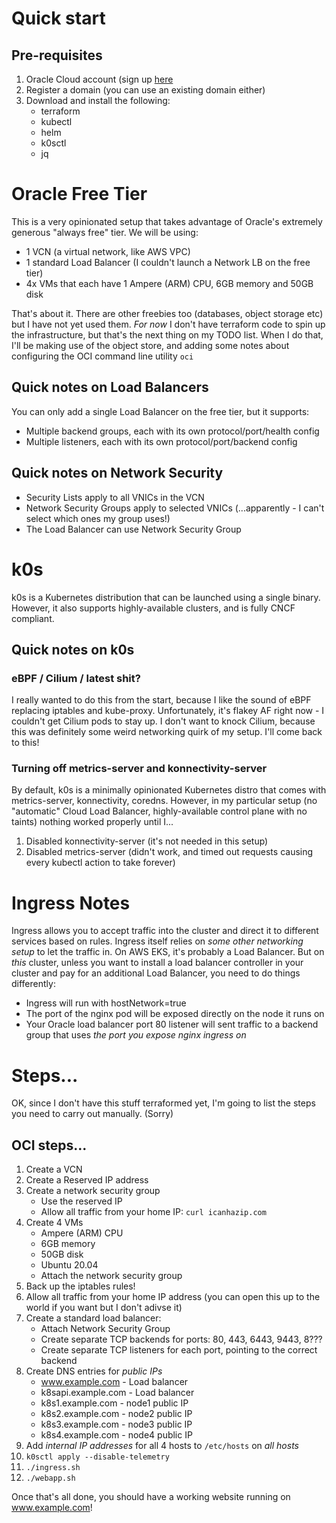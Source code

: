 # Quick start
## Pre-requisites
1. Oracle Cloud account (sign up [here](https://signup.cloud.oracle.com0)
2. Register a domain (you can use an existing domain either)
3. Download and install the following:
   - terraform
   - kubectl
   - helm
   - k0sctl
   - jq

# Oracle Free Tier
This is a very opinionated setup that takes advantage of Oracle's extremely generous "always free" tier. We will be using:
- 1 VCN (a virtual network, like AWS VPC)
- 1 standard Load Balancer (I couldn't launch a Network LB on the free tier)
- 4x VMs that each have 1 Ampere (ARM) CPU, 6GB memory and 50GB disk

That's about it. There are other freebies too (databases, object storage etc) but I have not yet used them. _For now_ I don't have terraform code to spin up the infrastructure, but that's the next thing on my TODO list. When I do that, I'll be making use of the object store, and adding some notes about configuring the OCI command line utility `oci`

## Quick notes on Load Balancers
You can only add a single Load Balancer on the free tier, but it supports:
- Multiple backend groups, each with its own protocol/port/health config
- Multiple listeners, each with its own protocol/port/backend config

## Quick notes on Network Security
- Security Lists apply to all VNICs in the VCN
- Network Security Groups apply to selected VNICs (...apparently - I can't select which ones my group uses!)
- The Load Balancer can use Network Security Group

# k0s
k0s is a Kubernetes distribution that can be launched using a single binary. However, it also supports highly-available clusters, and is fully CNCF compliant.

## Quick notes on k0s
### eBPF / Cilium / latest shit?
I really wanted to do this from the start, because I like the sound of eBPF replacing iptables and kube-proxy. Unfortunately, it's flakey AF right now - I couldn't get Cilium pods to stay up. I don't want to knock Cilium, because this was definitely some weird networking quirk of my setup. I'll come back to this!

### Turning off metrics-server and konnectivity-server
By default, k0s is a minimally opinionated Kubernetes distro that comes with metrics-server, konnectivity, coredns. However, in my particular setup (no "automatic" Cloud Load Balancer, highly-available control plane with no taints) nothing worked properly until I...
1. Disabled konnectivity-server (it's not needed in this setup)
2. Disabled metrics-server (didn't work, and timed out requests causing every kubectl action to take forever)

# Ingress Notes
Ingress allows you to accept traffic into the cluster and direct it to different services based on rules. Ingress itself relies on _some other networking setup_ to let the traffic in. On AWS EKS, it's probably a Load Balancer. But on _this_ cluster, unless you want to install a load balancer controller in your cluster and pay for an additional Load Balancer, you need to do things differently:
- Ingress will run with hostNetwork=true
- The port of the nginx pod will be exposed directly on the node it runs on
- Your Oracle load balancer port 80 listener will sent traffic to a backend group that uses _the port you expose nginx ingress on_

# Steps...
OK, since I don't have this stuff terraformed yet, I'm going to list the steps you need to carry out manually. (Sorry)

## OCI steps...
1. Create a VCN
2. Create a Reserved IP address
3. Create a network security group
   - Use the reserved IP
   - Allow all traffic from your home IP: `curl icanhazip.com`
4. Create 4 VMs
   - Ampere (ARM) CPU
   - 6GB memory
   - 50GB disk
   - Ubuntu 20.04
   - Attach the network security group
5. Back up the iptables rules!
6. Allow all traffic from your home IP address (you can open this up to the world if you want but I don't adivse it)
7. Create a standard load balancer:
   - Attach Network Security Group
   - Create separate TCP backends for ports: 80, 443, 6443, 9443, 8???
   - Create separate TCP listeners for each port, pointing to the correct backend
8. Create DNS entries for _public IPs_
   - www.example.com - Load balancer
   - k8sapi.example.com - Load balancer
   - k8s1.example.com - node1 public IP
   - k8s2.example.com - node2 public IP
   - k8s3.example.com - node3 public IP
   - k8s4.example.com - node4 public IP
9. Add _internal IP addresses_ for all 4 hosts to `/etc/hosts` on _all hosts_
10. `k0sctl apply --disable-telemetry`
11. `./ingress.sh`
12. `./webapp.sh`

Once that's all done, you should have a working website running on www.example.com!


